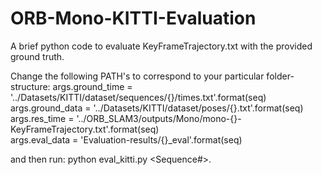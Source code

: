 # ORB-Mono-KITTI-Evaluation
A brief python code to evaluate KeyFrameTrajectory.txt with the provided ground truth.

Change the following PATH's to correspond to your particular folder-structure:
    args.ground_time = '../Datasets/KITTI/dataset/sequences/{}/times.txt'.format(seq)  
    args.ground_data = '../Datasets/KITTI/dataset/poses/{}.txt'.format(seq)    
    args.res_time = '../ORB_SLAM3/outputs/Mono/mono-{}-KeyFrameTrajectory.txt'.format(seq)  
	args.eval_data = 'Evaluation-results/{}_eval'.format(seq)
        
 and then run: 
    python eval_kitti.py <Sequence#>.

